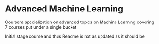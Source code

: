 # Advanced Machine Learning

Coursera specialization on advanced topics on Machine Learning covering 7 courses put under a single bucket

Initial stage course and thus Readme is not as updated as it should be.
